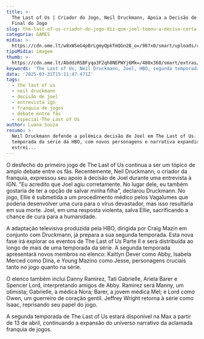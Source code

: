 ```yaml
---
title: >-
  The Last of Us | Criador do Jogo, Neil Druckmann, Apoia a Decisão de Joel no
  Final do Jogo
slug: the-last-of-us-criador-do-jogo-diz-que-joel-tomou-a-deciso-certa
categoria: GAMES
midia: >-
  https://cdn.ome.lt/w8xWSeG4pBrLgmyQpkTmQGn2B_o=/987x0/smart/uploads/conteudo/fotos/OMELETE_CAPA_-_2025-03-31T112235.539.png
tipoMidia: imagem
thumb: >-
  https://cdn.ome.lt/AbddzRSBFyqa3F2qh8NEPWYj6Mk=/480x360/smart/extras/conteudos/omelete_THUMB_-_2025-03-31T112303.114.png
keywords: 'The Last of Us, Neil Druckmann, Joel, HBO, segunda temporada The Last of Us'
data: '2025-03-31T15:11:47.471Z'
tags:
  - the last of us
  - neil druckmann
  - decisão de joel
  - entrevista ign
  - franquia de jogos
  - debate entre fãs
  - especial-The Last of Us
author: Luana Souza
resumo: >-
  Neil Druckmann defende a polêmica decisão de Joel em The Last of Us. A segunda
  temporada da série da HBO, com novos personagens e narrativa expandida,
  estrei...
---
```


O desfecho do primeiro jogo de The Last of Us continua a ser um tópico de amplo debate entre os fãs. Recentemente, Neil Druckmann, o criador da franquia, expressou seu apoio à decisão de Joel durante uma entrevista à IGN. "Eu acredito que Joel agiu corretamente. No lugar dele, eu também gostaria de ter a opção de salvar minha filha", declarou Druckmann. No jogo, Ellie é submetida a um procedimento médico pelos Vagalumes que poderia desenvolver uma cura para o vírus devastador, mas isso resultaria em sua morte. Joel, em uma resposta violenta, salva Ellie, sacrificando a chance de cura para a humanidade.

A adaptação televisiva produzida pela HBO, dirigida por Craig Mazin em conjunto com Druckmann, já prepara a sua segunda temporada. Esta nova fase irá explorar os eventos de The Last of Us Parte II e será distribuída ao longo de mais de uma temporada da série. A segunda temporada apresentará novos membros no elenco: Kaitlyn Dever como Abby, Isabela Merced como Dina, e Young Mazino como Jesse, personagens cruciais tanto no jogo quanto na série.

O elenco também inclui Danny Ramirez, Tati Gabrielle, Ariela Barer e Spencer Lord, interpretando amigos de Abby. Ramirez será Manny, um otimista; Gabrielle, a médica Nora; Barer, a jovem médica Mel; e Lord como Owen, um guerreiro de coração gentil. Jeffrey Wright retorna à série como Isaac, reprisando seu papel do jogo.

A segunda temporada de The Last of Us estará disponível na Max a partir de 13 de abril, continuando a expansão do universo narrativo da aclamada franquia de jogos.

